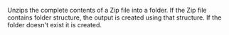 ﻿Unzips the complete contents of a Zip file into a folder. If the Zip file contains folder structure, the output is created using that structure. If the folder doesn't exist it is created.